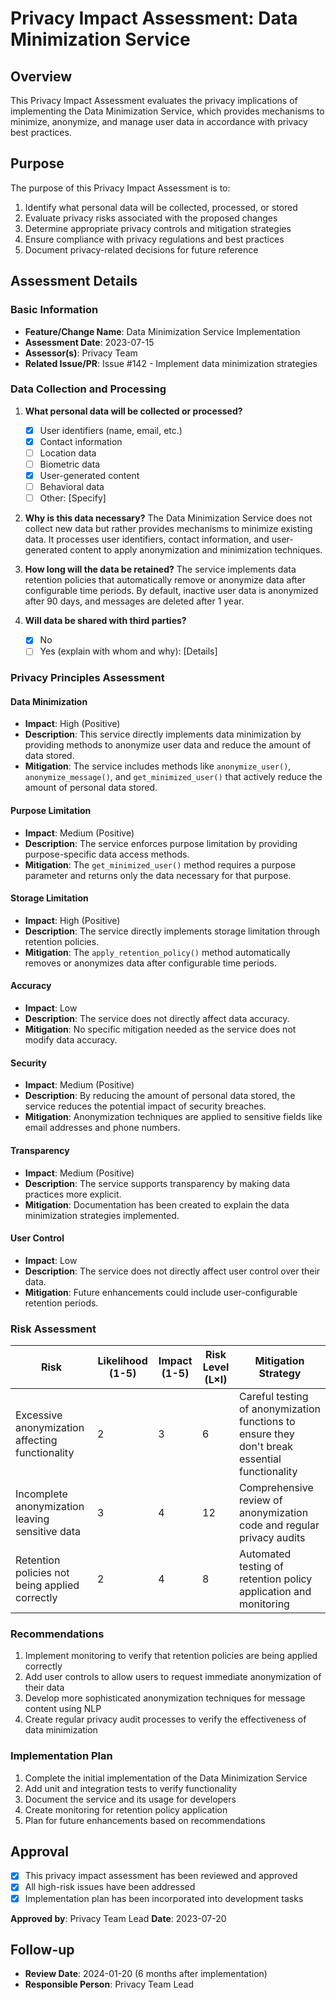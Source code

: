 # Privacy Impact Assessment: Data Minimization Service

## Overview

This Privacy Impact Assessment evaluates the privacy implications of implementing the Data Minimization Service, which provides mechanisms to minimize, anonymize, and manage user data in accordance with privacy best practices.

## Purpose

The purpose of this Privacy Impact Assessment is to:
1. Identify what personal data will be collected, processed, or stored
2. Evaluate privacy risks associated with the proposed changes
3. Determine appropriate privacy controls and mitigation strategies
4. Ensure compliance with privacy regulations and best practices
5. Document privacy-related decisions for future reference

## Assessment Details

### Basic Information

- **Feature/Change Name**: Data Minimization Service Implementation
- **Assessment Date**: 2023-07-15
- **Assessor(s)**: Privacy Team
- **Related Issue/PR**: Issue #142 - Implement data minimization strategies

### Data Collection and Processing

1. **What personal data will be collected or processed?**
   - [x] User identifiers (name, email, etc.)
   - [x] Contact information
   - [ ] Location data
   - [ ] Biometric data
   - [x] User-generated content
   - [ ] Behavioral data
   - [ ] Other: [Specify]

2. **Why is this data necessary?**
   The Data Minimization Service does not collect new data but rather provides mechanisms to minimize existing data. It processes user identifiers, contact information, and user-generated content to apply anonymization and minimization techniques.

3. **How long will the data be retained?**
   The service implements data retention policies that automatically remove or anonymize data after configurable time periods. By default, inactive user data is anonymized after 90 days, and messages are deleted after 1 year.

4. **Will data be shared with third parties?**
   - [x] No
   - [ ] Yes (explain with whom and why): [Details]

### Privacy Principles Assessment

#### Data Minimization
- **Impact**: High (Positive)
- **Description**: This service directly implements data minimization by providing methods to anonymize user data and reduce the amount of data stored.
- **Mitigation**: The service includes methods like `anonymize_user()`, `anonymize_message()`, and `get_minimized_user()` that actively reduce the amount of personal data stored.

#### Purpose Limitation
- **Impact**: Medium (Positive)
- **Description**: The service enforces purpose limitation by providing purpose-specific data access methods.
- **Mitigation**: The `get_minimized_user()` method requires a purpose parameter and returns only the data necessary for that purpose.

#### Storage Limitation
- **Impact**: High (Positive)
- **Description**: The service directly implements storage limitation through retention policies.
- **Mitigation**: The `apply_retention_policy()` method automatically removes or anonymizes data after configurable time periods.

#### Accuracy
- **Impact**: Low
- **Description**: The service does not directly affect data accuracy.
- **Mitigation**: No specific mitigation needed as the service does not modify data accuracy.

#### Security
- **Impact**: Medium (Positive)
- **Description**: By reducing the amount of personal data stored, the service reduces the potential impact of security breaches.
- **Mitigation**: Anonymization techniques are applied to sensitive fields like email addresses and phone numbers.

#### Transparency
- **Impact**: Medium (Positive)
- **Description**: The service supports transparency by making data practices more explicit.
- **Mitigation**: Documentation has been created to explain the data minimization strategies implemented.

#### User Control
- **Impact**: Low
- **Description**: The service does not directly affect user control over their data.
- **Mitigation**: Future enhancements could include user-configurable retention periods.

### Risk Assessment

| Risk | Likelihood (1-5) | Impact (1-5) | Risk Level (L×I) | Mitigation Strategy |
|------|-----------------|--------------|------------------|---------------------|
| Excessive anonymization affecting functionality | 2 | 3 | 6 | Careful testing of anonymization functions to ensure they don't break essential functionality |
| Incomplete anonymization leaving sensitive data | 3 | 4 | 12 | Comprehensive review of anonymization code and regular privacy audits |
| Retention policies not being applied correctly | 2 | 4 | 8 | Automated testing of retention policy application and monitoring |

### Recommendations

1. Implement monitoring to verify that retention policies are being applied correctly
2. Add user controls to allow users to request immediate anonymization of their data
3. Develop more sophisticated anonymization techniques for message content using NLP
4. Create regular privacy audit processes to verify the effectiveness of data minimization

### Implementation Plan

1. Complete the initial implementation of the Data Minimization Service
2. Add unit and integration tests to verify functionality
3. Document the service and its usage for developers
4. Create monitoring for retention policy application
5. Plan for future enhancements based on recommendations

## Approval

- [x] This privacy impact assessment has been reviewed and approved
- [x] All high-risk issues have been addressed
- [x] Implementation plan has been incorporated into development tasks

**Approved by**: Privacy Team Lead
**Date**: 2023-07-20

## Follow-up

- **Review Date**: 2024-01-20 (6 months after implementation)
- **Responsible Person**: Privacy Team Lead